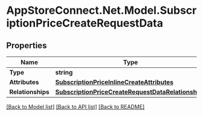 # AppStoreConnect.Net.Model.SubscriptionPriceCreateRequestData

## Properties

Name | Type | Description | Notes
------------ | ------------- | ------------- | -------------
**Type** | **string** |  | 
**Attributes** | [**SubscriptionPriceInlineCreateAttributes**](SubscriptionPriceInlineCreateAttributes.md) |  | [optional] 
**Relationships** | [**SubscriptionPriceCreateRequestDataRelationships**](SubscriptionPriceCreateRequestDataRelationships.md) |  | 

[[Back to Model list]](../README.md#documentation-for-models) [[Back to API list]](../README.md#documentation-for-api-endpoints) [[Back to README]](../README.md)

